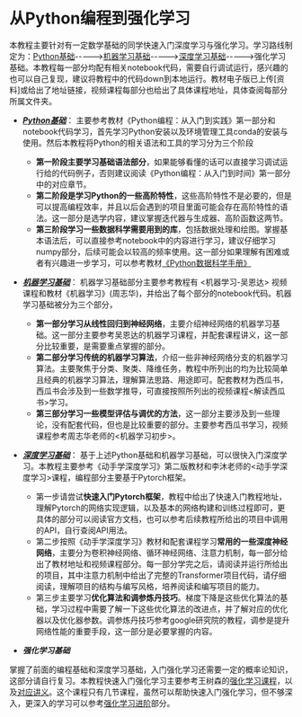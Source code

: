 # 从Python编程到强化学习
本教程主要针对有一定数学基础的同学快速入门深度学习与强化学习。学习路线制定为：[Python基础](https://github.com/UNIC-Lab/AI_Course/tree/main/%E5%9F%BA%E7%A1%80%E7%9F%A5%E8%AF%86%E9%80%9F%E9%80%9A/Python%E6%95%99%E7%A8%8B)----->[机器学习基础](https://github.com/UNIC-Lab/AI_Course/tree/main/%E5%9F%BA%E7%A1%80%E7%9F%A5%E8%AF%86%E9%80%9F%E9%80%9A/Machine%20Learning%E6%95%99%E7%A8%8B)----->[深度学习基础](https://github.com/UNIC-Lab/AI_Course/tree/main/%E5%9F%BA%E7%A1%80%E7%9F%A5%E8%AF%86%E9%80%9F%E9%80%9A/Deep%20Learning%E6%95%99%E7%A8%8B)----->强化学习基础。本教程每一部分均配有相关notebook代码，需要自行调试运行，感兴趣的也可以自己复现，建议将教程中的代码down到本地运行。教材电子版已上传[资料]或给出了地址链接，视频课程每部分也给出了具体课程地址，具体查阅每部分所属文件夹。

- [***Python基础***](https://github.com/UNIC-Lab/AI_Course/tree/main/%E5%9F%BA%E7%A1%80%E7%9F%A5%E8%AF%86%E9%80%9F%E9%80%9A/Python%E6%95%99%E7%A8%8B)：
    主要参考教材《Python编程：从入门到实践》第一部分和notebook代码学习，首先学习Python安装以及环境管理工具conda的安装与使用。然后本教程将Python的相关语法和工具的学习分为三个阶段
    - **第一阶段主要学习基础语法部分**，如果能够看懂的话可以直接学习调试运行给的代码例子，否则建议阅读《Python编程：从入门到时间》第一部分中的对应章节。
    - **第二阶段是学习Python的一些高阶特性**，这些高阶特性不是必要的，但是可以提高编程效率，并且以后会遇到的项目里面可能会存在高阶特性的语法。这一部分是选学内容，建议掌握迭代器与生成器、高阶函数这两节。
    - **第三阶段学习一些数据科学需要用到的库**，包括数据处理和绘图。掌握基本语法后，可以直接参考notebook中的内容进行学习，建议仔细学习numpy部分，后续可能会以较高的频率使用。这一部分如果理解有困难或者有兴趣进一步学习，可以参考教材[《Python数据科学手册》](https://github.com/wangyingsm/Python-Data-Science-Handbook/blob/master/printable/README.md)

- [***机器学习基础***](https://github.com/UNIC-Lab/AI_Course/tree/main/%E5%9F%BA%E7%A1%80%E7%9F%A5%E8%AF%86%E9%80%9F%E9%80%9A/Machine%20Learning%E6%95%99%E7%A8%8B)：
机器学习基础部分主要参考教程有 <机器学习-吴恩达> 视频课程和教材《机器学习》(周志华)，并给出了每个部分的notebook代码。机器学习基础被分为三个部分，
    - **第一部分学习从线性回归到神经网络**，主要介绍神经网络的机器学习基础。这一部分主要参考吴恩达的机器学习课程，并配套课程讲义，这一部分比较重要，是需要重点掌握的部分。
    - **第二部分学习传统的机器学习算法**，介绍一些非神经网络分支的机器学习算法。主要聚焦于分类、聚类、降维任务，教程中所列出的均为比较简单且经典的机器学习算法，理解算法思路、用途即可。配套教材为西瓜书，西瓜书会涉及到一些数学推导，可直接按照所列出的视频课程<解读西瓜书>学习。
    - **第三部分学习一些模型评估与调优的方法**，这一部分主要涉及到一些理论，没有配套代码，但也是比较重要的部分。主要参考西瓜书学习，视频课程参考周志华老师的<机器学习初步>。

- [***深度学习基础***](https://github.com/UNIC-Lab/AI_Course/tree/main/%E5%9F%BA%E7%A1%80%E7%9F%A5%E8%AF%86%E9%80%9F%E9%80%9A/Deep%20Learning%E6%95%99%E7%A8%8B)：
基于上述Python基础和机器学习基础，可以很快入门深度学习。本教程主要参考《动手学深度学习》第二版教材和李沐老师的<动手学深度学习>课程，编程部分主要基于Pytorch框架。
    - 第一步请尝试**快速入门Pytorch框架**，教程中给出了快速入门教程地址，理解Pytorch的网络实现逻辑，以及基本的网络构建和训练过程即可，更具体的部分可以阅读官方文档，也可以参考后续教程所给出的项目中调用的API，自行查阅API用法。
    - 第二步按照《动手学深度学习》教材和配套课程学习**常用的一些深度神经网络**，主要分为卷积神经网络、循环神经网络、注意力机制，每一部分给出了教材地址和视频课程部分。每一部分学完之后，请阅读并运行所给出的项目，其中注意力机制中给出了完整的Transformer项目代码，请仔细阅读，理解项目的结构与编写风格，培养阅读和编写项目的能力。
    - 第三步主要学习**优化算法和调参炼丹技巧**。梯度下降是这些优化算法的基础，学习过程中需要了解一下这些优化算法的改进点，并了解对应的优化器以及优化器参数。调参炼丹技巧参考google研究院的教程，调参是提升网络性能的重要手段，这一部分是必要掌握的内容。

- ***强化学习基础***

掌握了前面的编程基础和深度学习基础，入门强化学习还需要一定的概率论知识，这部分请自行复习。本教程快速入门强化学习主要参考王树森的[强化学习课程](https://www.bilibili.com/video/BV12o4y197US/?spm_id_from=333.337.search-card.all.click&vd_source=ef6bc9d073dccb208fb608bc99286677)，以及[对应讲义](https://github.com/wangshusen/DRL)。这个课程只有几节课程，虽然可以帮助快速入门强化学习，但不够深入，更深入的学习可以参考[强化学习进阶](https://github.com/UNIC-Lab/AI_Course/tree/main/%E5%BC%BA%E5%8C%96%E5%AD%A6%E4%B9%A0%E8%BF%9B%E9%98%B6)部分。


